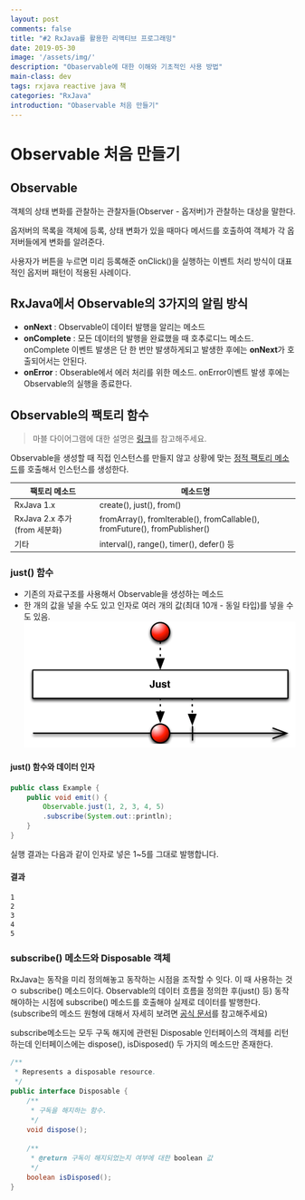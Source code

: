 ```yaml
---
layout: post
comments: false
title: "#2 RxJava를 활용한 리액티브 프로그래밍"
date: 2019-05-30
image: '/assets/img/'
description: "Obaservable에 대한 이해와 기초적인 사용 방법"
main-class: dev
tags: rxjava reactive java 책
categories: "RxJava"
introduction: "Obaservable 처음 만들기"
---
```


# Observable 처음 만들기
## Observable
객체의 상태 변화를 관찰하는 관찰자들(Observer - 옵저버)가 관찰하는 대상을 말한다.

옵저버의 목록을 객체에 등록, 상태 변화가 있을 때마다 메서드를 호출하여 객체가 각 옵저버들에게 변화를 알려준다.  

사용자가 버튼을 누르면 미리 등록해준 onClick()을 실행하는 이벤트 처리 방식이 대표적인 옵저버 패턴이 적용된 사례이다.

## RxJava에서 Observable의 3가지의 알림 방식
- **onNext** : Observable이 데이터 발행을 알리는 메소드
- **onComplete** : 모든 데이터의 발행을 완료했을 때 호추로디느 메소드. onComplete 이벤트 발생은 단 한 번만 발생하게되고 발생한 후에는 **onNext**가 호출되어서는 안된다.
- **onError** : Obserable에서 에러 처리를 위한 메소드. onError이벤트 발생 후에는 Observable의 실행을 종료한다.

## Observable의 팩토리 함수
> 마블 다이어그램에 대한 설명은 [링크](https://medium.com/@jshvarts/read-marble-diagrams-like-a-pro-3d72934d3ef5)를 참고해주세요.

Observable을 생성할 때 직접 인스턴스를 만들지 않고 상황에 맞는 [정적 팩토리 메소드](https://dzone.com/articles/constructors-or-static-factory-methods)를 호출해서 인스턴스를 생성한다.

| 팩토리 메소드 | 메소드명 |
|-------------------------------|----------------------------------------------------------------------------|
| RxJava 1.x | create(), just(), from() |
| RxJava 2.x 추가 (from 세분화) | fromArray(), fromIterable(), fromCallable(), fromFuture(), fromPublisher() |
| 기타 | interval(), range(), timer(), defer() 등 |

### just() 함수
- 기존의 자료구조를 사용해서 Observable을 생성하는 메소드
- 한 개의 값을 넣을 수도 있고 인자로 여러 개의 값(최대 10개 - 동일 타입)를 넣을 수도 있음.
![just 함수](/assets/img/posts/rxjava/part2/just.png)
#### just() 함수와 데이터 인자
```java
public class Example {
    public void emit() {
        Observable.just(1, 2, 3, 4, 5)
        .subscribe(System.out::println);
    }
}
```
실행 결과는 다음과 같이 인자로 넣은 1~5를 그대로 발행합니다.
#### 결과
```plain
1
2
3
4
5
```
### subscribe() 메소드와 Disposable 객체

RxJava는 동작을 미리 정의해놓고 동작하는 시점을 조작할 수 잇다. 이 때 사용하는 것ㅇ subscribe() 메소드이다.
Observable의 데이터 흐름을 정의한 후(just() 등) 동작해야하는 시점에 subscribe() 메소드를 호출해야 실제로 데이터를 발행한다.
(subscribe의 메소드 원형에 대해서 자세히 보려면 [공식 문서](http://reactivex.io/RxJava/javadoc/io/reactivex/Observable.html#subscribe--)를 참고해주세요)

subscribe메소드는 모두 구독 해지에 관련된 Disposable 인터페이스의 객체를 리턴하는데 인터페이스에는 dispose(), isDisposed() 두 가지의 메소드만 존재한다.
```java
/**
 * Represents a disposable resource.
 */
public interface Disposable {
    /**
     * 구독을 해지하는 함수.
     */
    void dispose();

    /**
     * @return 구독이 해지되었는지 여부에 대한 boolean 값
     */
    boolean isDisposed();
}
```